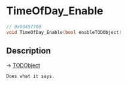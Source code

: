 # TimeOfDay_Enable
```c
// 0x00457700
void TimeOfDay_Enable(bool enableTODObject)
```
## Description
-> [TODObject](../classes/TODObject/README.md)

```
Does what it says.
```
